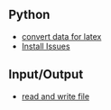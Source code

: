 Python
---

- [convert data for latex](https://github.com/hxwang/Tool-Functions/blob/master/PythonToolFunc/Data-for-Latex.py)
- [Install Issues](./file/install.md)

## Input/Output
- [read and write file](./file/readAndWrite.py)
